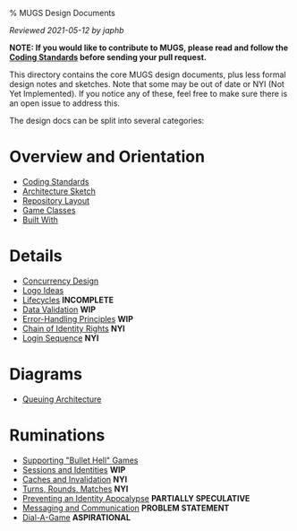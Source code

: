 % MUGS Design Documents

*Reviewed 2021-05-12 by japhb*

**NOTE: If you would like to contribute to MUGS, please read and follow the
[Coding Standards](coding-standards.md) before sending your pull request.**


This directory contains the core MUGS design documents, plus less formal design
notes and sketches.  Note that some may be out of date or NYI (Not Yet
Implemented).  If you notice any of these, feel free to make sure there is an
open issue to address this.

The design docs can be split into several categories:


# Overview and Orientation

* [Coding Standards](coding-standards.md)
* [Architecture Sketch](architecture.md)
* [Repository Layout](repo-layout.md)
* [Game Classes](game-classes.md)
* [Built With](built-with.md)


# Details

* [Concurrency Design](concurrency.md)
* [Logo Ideas](logo.md)
* [Lifecycles](lifecycles.md) **INCOMPLETE**
* [Data Validation](validation.md) **WIP**
* [Error-Handling Principles](error-handling.md) **WIP**
* [Chain of Identity Rights](chain-of-rights.md) **NYI**
* [Login Sequence](login-sequence.md) **NYI**


# Diagrams

* [Queuing Architecture](queuing-architecture.dot.svg)


# Ruminations

* [Supporting "Bullet Hell" Games](bullet-hell.md)
* [Sessions and Identities](sessions.md) **WIP**
* [Caches and Invalidation](caches.md) **NYI**
* [Turns, Rounds, Matches](turns.md) **NYI**
* [Preventing an Identity Apocalypse](identity-apocalypse.md) **PARTIALLY SPECULATIVE**
* [Messaging and Communication](communication.md) **PROBLEM STATEMENT**
* [Dial-A-Game](dial-a-game.md) **ASPIRATIONAL**
